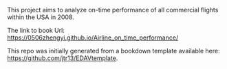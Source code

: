 This project aims to analyze on-time performance of all commercial flights within the USA in 2008.

The link to book Url: https://0506zhengyi.github.io/Airline_on_time_performance/

This repo was initially generated from a bookdown template available here: https://github.com/jtr13/EDAVtemplate.
